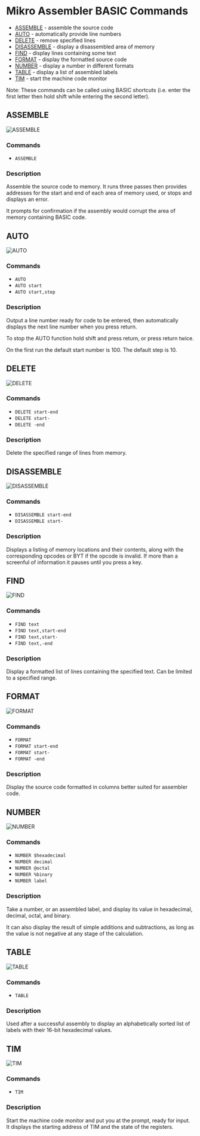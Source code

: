 # Mikro Assembler BASIC Commands

 - [ASSEMBLE](#assemble) - assemble the source code
 - [AUTO](#auto) - automatically provide line numbers
 - [DELETE](#delete) - remove specified lines
 - [DISASSEMBLE](#disassemble) - display a disassembled area of memory
 - [FIND](#find) - display lines containing some text
 - [FORMAT](#format) - display the formatted source code
 - [NUMBER](#number) - display a number in different formats
 - [TABLE](#table) - display a list of assembled labels
 - [TIM](#tim) - start the machine code monitor

Note: These commands can be called using BASIC shortcuts (i.e. enter the first letter then hold shift while entering the second letter).

## ASSEMBLE

![ASSEMBLE](images/basic/assemble.png)

### Commands
* `ASSEMBLE`

### Description
Assemble the source code to memory. It runs three passes then provides addresses for the start and end of each area of memory used, or stops and displays an error.

It prompts for confirmation if the assembly would corrupt the area of memory containing BASIC code.


## AUTO

![AUTO](images/basic/auto.png)

### Commands
* `AUTO`
* `AUTO start`
* `AUTO start,step`

### Description
Output a line number ready for code to be entered, then automatically displays the next line number when you press return.

To stop the AUTO function hold shift and press return, or press return twice. 

On the first run the default start number is 100. The default step is 10.


## DELETE

![DELETE](images/basic/delete.png)

### Commands
* `DELETE start-end`
* `DELETE start-`
* `DELETE -end`

### Description
Delete the specified range of lines from memory.


## DISASSEMBLE

![DISASSEMBLE](images/basic/disassemble.png)

### Commands
* `DISASSEMBLE start-end`
* `DISASSEMBLE start-`

### Description
Displays a listing of memory locations and their contents, along with the corresponding opcodes or BYT if the opcode is invalid. If more than a screenful of information it pauses until you press a key.


## FIND

![FIND](images/basic/find.png)

### Commands
* `FIND text`
* `FIND text,start-end`
* `FIND text,start-`
* `FIND text,-end`

### Description
Display a formatted list of lines containing the specified text. Can be limited to a specified range.


## FORMAT

![FORMAT](images/basic/format.png)

### Commands
* `FORMAT`
* `FORMAT start-end`
* `FORMAT start-`
* `FORMAT -end`

### Description
Display the source code formatted in columns better suited for assembler code.


## NUMBER

![NUMBER](images/basic/number.png)

### Commands
* `NUMBER $hexadecimal`
* `NUMBER decimal`
* `NUMBER @octal`
* `NUMBER %binary`
* `NUMBER label`

### Description
Take a number, or an assembled label, and display its value in hexadecimal, decimal, octal, and binary.

It can also display the result of simple additions and subtractions, as long as the value is not negative at any stage of the calculation.


## TABLE

![TABLE](images/basic/table.png)

### Commands
* `TABLE`

### Description
Used after a successful assembly to display an alphabetically sorted list of labels with their 16-bit hexadecimal values.


## TIM

![TIM](images/basic/tim.png)

### Commands
* `TIM`

### Description
Start the machine code monitor and put you at the prompt, ready for input. It displays the starting address of TIM and the state of the registers.
